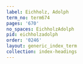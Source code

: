 ```yaml
---
label: Eichholz, Adolph
term_no: term674
pages: '670'
no_spaces: EichholzAdolph
pid: eichholzadolph
order: '0246'
layout: generic_index_term
collection: index-headings
---
```

